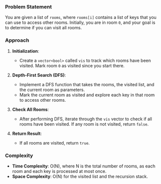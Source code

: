 ### Problem Statement
You are given a list of `rooms`, where `rooms[i]` contains a list of keys that you can use to access other rooms. Initially, you are in room `0`, and your goal is to determine if you can visit all rooms.

### Approach
1. **Initialization**:
   - Create a `vector<bool>` called `vis` to track which rooms have been visited. Mark room `0` as visited since you start there.

2. **Depth-First Search (DFS)**:
   - Implement a DFS function that takes the rooms, the visited list, and the current room as parameters.
   - Mark the current room as visited and explore each key in that room to access other rooms.

3. **Check All Rooms**:
   - After performing DFS, iterate through the `vis` vector to check if all rooms have been visited. If any room is not visited, return `false`.

4. **Return Result**:
   - If all rooms are visited, return `true`.

### Complexity
- **Time Complexity**: O(N), where N is the total number of rooms, as each room and each key is processed at most once.
- **Space Complexity**: O(N) for the visited list and the recursion stack.

